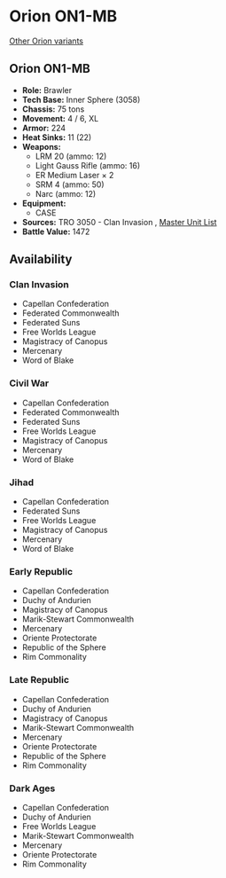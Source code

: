 # Orion ON1-MB 

[Other Orion variants](../orion.md) 

## Orion ON1-MB 

- **Role:** Brawler 
- **Tech Base:** Inner Sphere (3058) 
- **Chassis:** 75 tons 
- **Movement:** 4 / 6, XL 
- **Armor:** 224 
- **Heat Sinks:** 11 (22) 
- **Weapons:** 
  - LRM 20 (ammo: 12) 
  - Light Gauss Rifle (ammo: 16) 
  - ER Medium Laser × 2 
  - SRM 4 (ammo: 50) 
  - Narc (ammo: 12) 
- **Equipment:** 
  - CASE 
- **Sources:** TRO 3050 - Clan Invasion , [Master Unit List](http://masterunitlist.info/Unit/Details/4757/orion-on1-mb) 
- **Battle Value:** 1472 

## Availability 

### Clan Invasion 

- Capellan Confederation 
- Federated Commonwealth 
- Federated Suns 
- Free Worlds League 
- Magistracy of Canopus 
- Mercenary 
- Word of Blake 

### Civil War 

- Capellan Confederation 
- Federated Commonwealth 
- Federated Suns 
- Free Worlds League 
- Magistracy of Canopus 
- Mercenary 
- Word of Blake 

### Jihad 

- Capellan Confederation 
- Federated Suns 
- Free Worlds League 
- Magistracy of Canopus 
- Mercenary 
- Word of Blake 

### Early Republic 

- Capellan Confederation 
- Duchy of Andurien 
- Magistracy of Canopus 
- Marik-Stewart Commonwealth 
- Mercenary 
- Oriente Protectorate 
- Republic of the Sphere 
- Rim Commonality 

### Late Republic 

- Capellan Confederation 
- Duchy of Andurien 
- Magistracy of Canopus 
- Marik-Stewart Commonwealth 
- Mercenary 
- Oriente Protectorate 
- Republic of the Sphere 
- Rim Commonality 

### Dark Ages 

- Capellan Confederation 
- Duchy of Andurien 
- Free Worlds League 
- Marik-Stewart Commonwealth 
- Mercenary 
- Oriente Protectorate 
- Rim Commonality 

